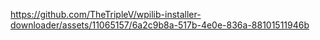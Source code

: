 

https://github.com/TheTripleV/wpilib-installer-downloader/assets/11065157/6a2c9b8a-517b-4e0e-836a-88101511946b

